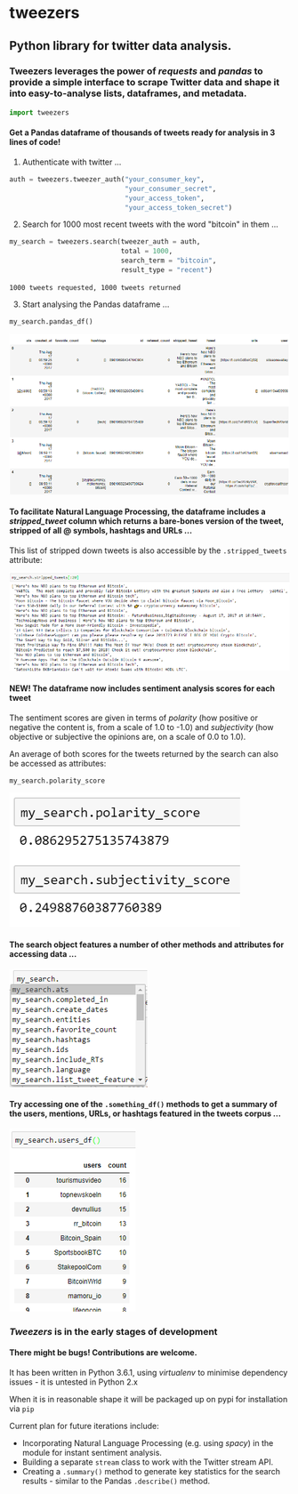 # tweezers
## Python library for twitter data analysis.
### Tweezers leverages the power of <i>requests</i> and <i>pandas</i> to provide a simple interface to scrape Twitter data and shape it into easy-to-analyse lists, dataframes, and metadata.
```python
import tweezers
```
#### Get a Pandas dataframe of thousands of tweets ready for analysis in 3 lines of code!

1) Authenticate with twitter ...
```python
auth = tweezers.tweezer_auth("your_consumer_key", 
                             "your_consumer_secret",
                             "your_access_token",
                             "your_access_token_secret")
```
2) Search for 1000 most recent tweets with the word "bitcoin" in them ...
```python
my_search = tweezers.search(tweezer_auth = auth,
                            total = 1000,
                            search_term = "bitcoin",
                            result_type = "recent")
```
<code>1000 tweets requested, 1000 tweets returned</code>

3) Start analysing the Pandas dataframe ...
```python
my_search.pandas_df()
```

<img src = "./images/full_df_example.PNG">

#### To facilitate Natural Language Processing, the dataframe includes a <i>stripped_tweet</i> column which returns a bare-bones version of the tweet, stripped of all @ symbols, hashtags and URLs ...
This list of stripped down tweets is also accessible by the <code>.stripped_tweets</code> attribute:

<img src = "./images/stripped_tweets_method.PNG">

#### NEW! The dataframe now includes sentiment analysis scores for each tweet
The sentiment scores are given in terms of <i>polarity</i> (how positive or negative the content is, from a scale of 1.0 to -1.0) and <i>subjectivity</i> (how objective or subjective the opinions are, on a scale of 0.0 to 1.0).

An average of both scores for the tweets returned by the search can also be accessed as attributes:
```python
my_search.polarity_score
```
<img src = "./images/sentiment_scores.PNG">

#### The search object features a number of other methods and attributes for accessing data ...

<img src = "./images/search.methods.PNG">

#### Try accessing one of the <code>.something_df()</code> methods to get a summary of the users, mentions, URLs, or hashtags featured in the tweets corpus ...

<img src = "./images/users_df_method.PNG">

### <i>Tweezers</i> is in the early stages of development
#### There might be bugs! Contributions are welcome.
It has been written in Python 3.6.1, using <i>virtualenv</i> to minimise dependency issues - it is untested in Python 2.x

When it is in reasonable shape it will be packaged up on pypi for installation via <code>pip</code>

Current plan for future iterations include:
* Incorporating Natural Language Processing (e.g. using <i>spacy</i>) in the module for instant sentiment analysis.
* Building a separate <code>stream</code> class to work with the Twitter stream API.
* Creating a <code>.summary()</code> method to generate key statistics for the search results - similar to the Pandas <code>.describe()</code> method.
